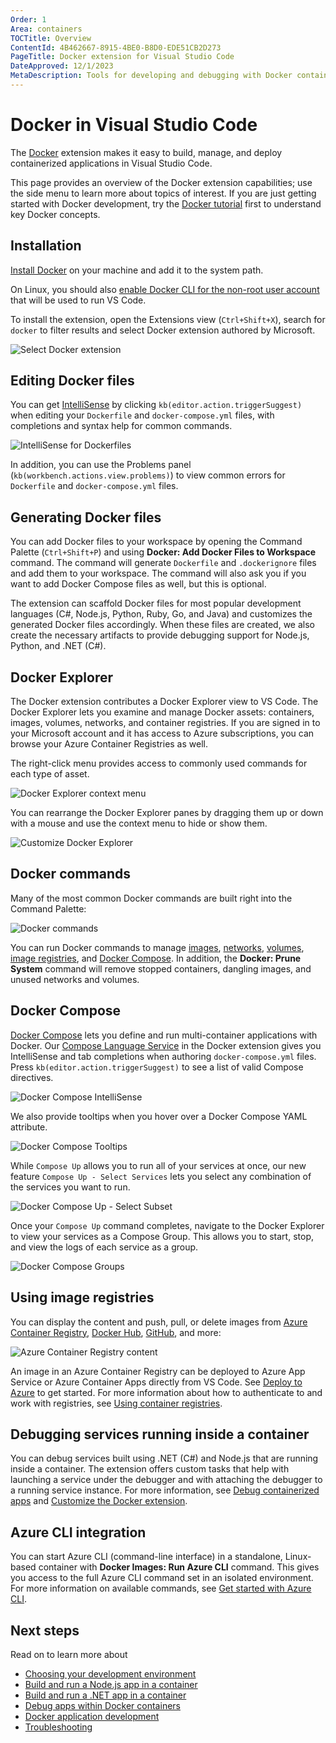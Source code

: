 ```yaml
---
Order: 1
Area: containers
TOCTitle: Overview
ContentId: 4B462667-8915-4BE0-B8D0-EDE51CB2D273
PageTitle: Docker extension for Visual Studio Code
DateApproved: 12/1/2023
MetaDescription: Tools for developing and debugging with Docker containers, using Visual Studio Code.
---
```


# Docker in Visual Studio Code

The [Docker](https://marketplace.visualstudio.com/items?itemName=ms-azuretools.vscode-docker) extension makes it easy to build, manage, and deploy containerized applications in Visual Studio Code.

This page provides an overview of the Docker extension capabilities; use the side menu to learn more about topics of interest. If you are just getting started with Docker development, try the [Docker tutorial](https://learn.microsoft.com/visualstudio/docker/tutorials/docker-tutorial) first to understand key Docker concepts.

## Installation

[Install Docker](https://docs.docker.com/install/) on your machine and add it to the system path.

On Linux, you should also [enable Docker CLI for the non-root user account](https://docs.docker.com/install/linux/linux-postinstall/#manage-docker-as-a-non-root-user) that will be used to run VS Code.

To install the extension, open the Extensions view (`Ctrl+Shift+X`), search for `docker` to filter results and select Docker extension authored by Microsoft.

![Select Docker extension](images/overview/installation-extension-search.png)

## Editing Docker files

You can get [IntelliSense](/docs/editor/intellisense.md) by clicking `kb(editor.action.triggerSuggest)` when editing your `Dockerfile` and `docker-compose.yml` files, with completions and syntax help for common commands.

![IntelliSense for Dockerfiles](images/overview/dockerfile-intellisense.png)

In addition, you can use the Problems panel (`kb(workbench.actions.view.problems)`) to view common errors for `Dockerfile` and `docker-compose.yml` files.

## Generating Docker files

You can add Docker files to your workspace by opening the Command Palette (`Ctrl+Shift+P`) and using **Docker: Add Docker Files to Workspace** command. The command will generate `Dockerfile` and `.dockerignore` files and add them to your workspace. The command will also ask you if you want to add Docker Compose files as well, but this is optional.

The extension can scaffold Docker files for most popular development languages (C#, Node.js, Python, Ruby, Go, and Java) and customizes the generated Docker files accordingly. When these files are created, we also create the necessary artifacts to provide debugging support for Node.js, Python, and .NET (C#).

## Docker Explorer

The Docker extension contributes a Docker Explorer view to VS Code. The Docker Explorer lets you examine and manage Docker assets: containers, images, volumes, networks, and container registries. If you are signed in to your Microsoft account and it has access to Azure subscriptions, you can browse your Azure Container Registries as well.

The right-click menu provides access to commonly used commands for each type of asset.

![Docker Explorer context menu](images/overview/docker-view-context-menu.gif)

You can rearrange the Docker Explorer panes by dragging them up or down with a mouse and use the context menu to hide or show them.

![Customize Docker Explorer](images/overview/docker-view-rearrange.gif)

## Docker commands

Many of the most common Docker commands are built right into the Command Palette:

![Docker commands](images/overview/command-palette.png)

You can run Docker commands to manage [images](https://docs.docker.com/engine/reference/commandline/image/), [networks](https://docs.docker.com/engine/reference/commandline/network/), [volumes](https://docs.docker.com/engine/reference/commandline/volume/), [image registries](https://docs.docker.com/engine/reference/commandline/push/), and [Docker Compose](https://docs.docker.com/compose/reference/overview/). In addition, the **Docker: Prune System** command will remove stopped containers, dangling images, and unused networks and volumes.

## Docker Compose

[Docker Compose](https://docs.docker.com/compose/) lets you define and run multi-container applications with Docker. Our [Compose Language Service](https://github.com/microsoft/compose-language-service) in the Docker extension gives you IntelliSense and tab completions when authoring `docker-compose.yml` files. Press `kb(editor.action.triggerSuggest)` to see a list of valid Compose directives.

![Docker Compose IntelliSense](images/overview/tab-completions.gif)

We also provide tooltips when you hover over a Docker Compose YAML attribute.

![Docker Compose Tooltips](images/overview/hover-support.png)

While `Compose Up` allows you to run all of your services at once, our new feature `Compose Up - Select Services` lets you select any combination of the services you want to run.

![Docker Compose Up - Select Subset](images/overview/select-subset.gif)

Once your `Compose Up` command completes, navigate to the Docker Explorer to view your services as a Compose Group. This allows you to start, stop, and view the logs of each service as a group.

![Docker Compose Groups](images/overview/compose-group.png)

## Using image registries

You can display the content and push, pull, or delete images from [Azure Container Registry](https://learn.microsoft.com/azure/container-registry), [Docker Hub](https://hub.docker.com/), [GitHub](https://github.com/), and more:

![Azure Container Registry content](images/overview/container-registry.png)

An image in an Azure Container Registry can be deployed to Azure App Service or Azure Container Apps directly from VS Code. See [Deploy to Azure](/docs/containers/app-service.md) to get started. For more information about how to authenticate to and work with registries, see [Using container registries](/docs/containers/quickstart-container-registries.md).

## Debugging services running inside a container

You can debug services built using .NET (C#) and Node.js that are running inside a container. The extension offers custom tasks that help with launching a service under the debugger and with attaching the debugger to a running service instance. For more information, see [Debug containerized apps](/docs/containers/debug-common.md) and [Customize the Docker extension](/docs/containers/reference.md).

## Azure CLI integration

You can start Azure CLI (command-line interface) in a standalone, Linux-based container with **Docker Images: Run Azure CLI** command. This gives you access to the full Azure CLI command set in an isolated environment. For more information on available commands, see [Get started with Azure CLI](https://learn.microsoft.com/cli/azure/get-started-with-azure-cli).

## Next steps

Read on to learn more about

- [Choosing your development environment](/docs/containers/choosing-dev-environment.md)
- [Build and run a Node.js app in a container](/docs/containers/quickstart-node.md)
- [Build and run a .NET app in a container](/docs/containers/quickstart-aspnet-core.md)
- [Debug apps within Docker containers](/docs/containers/debug-common.md)
- [Docker application development](https://docs.docker.com/develop)
- [Troubleshooting](/docs/containers/troubleshooting.md)
